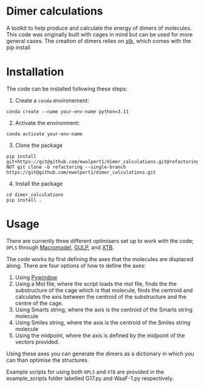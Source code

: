 # Dimer calculations

A toolkit to help produce and calculate the energy of dimers of molecules. This code was originally built with cages in mind but can be used for more general cases. The creation of dimers relies on [stk](https://stk.readthedocs.io/en/stable/), which comes with the pip install

# Installation

The code can be installed following these steps:

1. Create a `conda` environement:
```
conda create --name your-env-name python=3.11
```

2. Activate the environment:
```
conda activate your-env-name
```

3. Clone the package

```
pip install git+https://git@github.com/ewolpert1/dimer_calculations.git@refactoring
NOT git clone -b refactoring --single-branch https://git@github.com/ewolpert1/dimer_calculations.git
```

4. Install the package

```
cd dimer_calculations
pip install .
```

# Usage

There are currently three different optimisers set up to work with the code; `OPLS` through [Macromodel](https://www.schrodinger.com/platform/products/macromodel/), [GULP](https://gulp.curtin.edu.au/), and [XTB](https://xtb-docs.readthedocs.io/en/latest/optimization.html).

The code works by first defining the axes that the molecules are displaced along. There are four options of how to define the axes:
1. Using [Pywindow](https://github.com/marcinmiklitz/pywindow)
2. Using a Mol file, where the script loads the mol file, finds the the substructure of the cage which is that molecule, finds the centroid and calculates the axis between the centroid of the substructure and the centre of the cage.
3. Using Smarts string, where the axis is the centroid of the Smarts string molecule
4. Using Smiles string, where the axis is the centroid of the Smiles string molecule
5. Using the midpoint, where the axis is defined by the midpoint of the vectors provided.

Using these axes you can generate the dimers as a dictionary in which you can than optimise the structures.

Example scripts for using both `OPLS` and `XTB` are provided in the example_scripts folder labelled G17.py and WaaF-1.py respectively.

